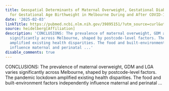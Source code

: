 ```yaml
---
title: Geospatial Determinants of Maternal Overweight, Gestational Diabetes and Large
  for Gestational Age Birthweight in Melbourne During and After COVID-19 Lockdowns
date: '2025-02-03'
linkTitle: https://pubmed.ncbi.nlm.nih.gov/39895151/?utm_source=curl&utm_medium=rss&utm_campaign=pubmed-2&utm_content=1FakS-2QOkCT8HsMOQP1bCRQ4YzyumYOmxmF0moLsQ3dFB1E9V&fc=20220326224207&ff=20250203170930&v=2.18.0.post9+e462414
source: heidelberg[Affiliation]
description: 'CONCLUSIONS: The prevalence of maternal overweight, GDM and LGA varies
  significantly across Melbourne, shaped by postcode-level factors. The pandemic lockdown
  amplified existing health disparities. The food and built-environment factors independently
  influence maternal and perinatal ...'
disable_comments: true
---
```

CONCLUSIONS: The prevalence of maternal overweight, GDM and LGA varies significantly across Melbourne, shaped by postcode-level factors. The pandemic lockdown amplified existing health disparities. The food and built-environment factors independently influence maternal and perinatal ...
